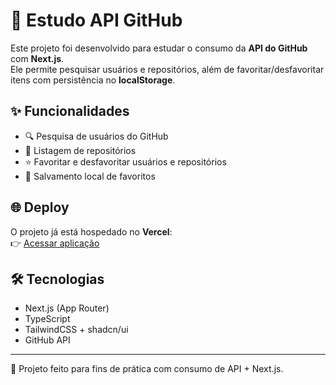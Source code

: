 # 🚀 Estudo API GitHub

Este projeto foi desenvolvido para estudar o consumo da **API do GitHub** com **Next.js**.  
Ele permite pesquisar usuários e repositórios, além de favoritar/desfavoritar itens com persistência no **localStorage**.

## ✨ Funcionalidades

- 🔍 Pesquisa de usuários do GitHub
- 📂 Listagem de repositórios
- ⭐ Favoritar e desfavoritar usuários e repositórios
- 💾 Salvamento local de favoritos

## 🌐 Deploy

O projeto já está hospedado no **Vercel**:  
👉 [Acessar aplicação](https://estudo-api-git-hub.vercel.app/)

## 🛠️ Tecnologias

- Next.js (App Router)
- TypeScript
- TailwindCSS + shadcn/ui
- GitHub API

---

📌 Projeto feito para fins de prática com consumo de API + Next.js.

